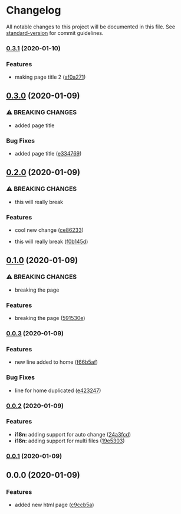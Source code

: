 # Changelog

All notable changes to this project will be documented in this file. See [standard-version](https://github.com/conventional-changelog/standard-version) for commit guidelines.

### [0.3.1](https://github.com/gforti/standard-version-test/compare/v0.3.0...v0.3.1) (2020-01-10)


### Features

* making page title 2 ([af0a271](https://github.com/gforti/standard-version-test/commit/af0a271091b95011afde4bd8cde4a41f156195ec))

## [0.3.0](https://github.com/gforti/standard-version-test/compare/v0.2.0...v0.3.0) (2020-01-09)


### ⚠ BREAKING CHANGES

* added page title

### Bug Fixes

* added page title ([e334769](https://github.com/gforti/standard-version-test/commit/e334769e96bbbf80046002d6cd9243d78913a3f0))

## [0.2.0](https://github.com/gforti/standard-version-test/compare/v0.1.0...v0.2.0) (2020-01-09)


### ⚠ BREAKING CHANGES

* this will really break

### Features

* cool new change ([ce86233](https://github.com/gforti/standard-version-test/commit/ce86233db5ae0a371bcde46b55f732b575f2c7de))


* this will really break ([f0b145d](https://github.com/gforti/standard-version-test/commit/f0b145df88ad11e9e3df0ef1d834da2664717e5a))

## [0.1.0](https://github.com/gforti/standard-version-test/compare/v0.0.3...v0.1.0) (2020-01-09)


### ⚠ BREAKING CHANGES

* breaking the page

### Features

* breaking the page ([591530e](https://github.com/gforti/standard-version-test/commit/591530e9c297619cad10380bcd32321da9c13660))

### [0.0.3](https://github.com/gforti/standard-version-test/compare/v0.0.2...v0.0.3) (2020-01-09)


### Features

* new line added to home ([f66b5af](https://github.com/gforti/standard-version-test/commit/f66b5afc1358b7b9eec1d0a55c1891d7fad656a0))


### Bug Fixes

* line for home duplicated ([e423247](https://github.com/gforti/standard-version-test/commit/e423247ce09d0ce4d2ceaccd1f9cef6944d58faf))

### [0.0.2](https://github.com/gforti/standard-version-test/compare/v0.0.1...v0.0.2) (2020-01-09)


### Features

* **i18n:** adding support for auto change ([24a3fcd](https://github.com/gforti/standard-version-test/commit/24a3fcdd081c71a47eacf2a5d2738900b3d96135))
* **i18n:** adding support for multi files ([19e5303](https://github.com/gforti/standard-version-test/commit/19e5303c2853817cca03685d3f72d915c9cd11a6))

### [0.0.1](https://github.com/gforti/standard-version-test/compare/v0.0.0...v0.0.1) (2020-01-09)

## 0.0.0 (2020-01-09)


### Features

* added new html page ([c9ccb5a](https://github.com/gforti/standard-version-test/commit/c9ccb5ae071ffda473f16c25e8038203ce429eed))
